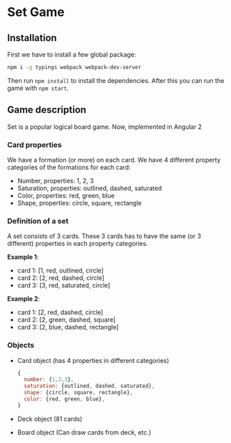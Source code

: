 # Set Game

## Installation

First we have to install a few global package:

```bash
npm i -g typings webpack webpack-dev-server
```

Then run `npm install` to install the dependencies. After this you can run the game with `npm start`.

## Game description

Set is a popular logical board game. Now, implemented in Angular 2

### Card properties

We have a formation (or more) on each card.
We have 4 different property categories of the formations for each card:

- Number, properties: 1, 2, 3
- Saturation, properties: outlined, dashed, saturated
- Color, properties: red, green, blue
- Shape, properties: circle, square, rectangle

### Definition of a set

A set consists of 3 cards. These 3 cards has to have the same (or 3 different) properties in each property categories.

**Example 1**:

- card 1: [1, red, outlined, circle]
- card 2: [2, red, dashed, circle]
- card 3: [3, red, saturated, circle]

**Example 2**:

- card 1: [2, red, dashed, circle]
- card 2: [2, green, dashed, square]
- card 3: [2, blue, dashed, rectangle]

### Objects

- Card object (has 4 properties in different categories)
  ```javascript
  {
    number: {1,2,3},
    saturation: {outlined, dashed, saturated},
    shape: {circle, square, rectangle},
    color: {red, green, blue},
  }
  ```

- Deck object (81 cards)
- Board object (Can draw cards from deck, etc.)
